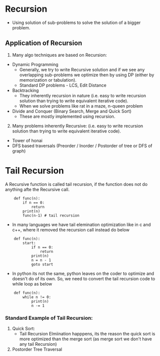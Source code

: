 # Recursion

- Using solution of sub-problems to solve the solution of a bigger problem.

## Application of Recursion

1. Many algo techniques are based on Recursion:

- Dynamic Programming
  - Generally, we try to write Recursive solution and if we see any overlapping sub-problems we optimize then by using DP (either by memorization or tabulation).
  - Standard DP problems - LCS, Edit Distance
- Backtracking
  - They inherently recursion in nature (i.e. easy to write recursion solution than trying to write equivalent iterative code).
  - When we solve problems like rat in a maze, n-queen problem
- Divide and Conquer (Binary Search, Merge and Quick Sort)
  - These are mostly implemented using recursion.

2. Many problems inherently Recursive: (i.e. easy to write recursion solution than trying to write equivalent iterative code).

- Tower of honai
- DFS based traversals (Preorder / Inorder / Postorder of tree or DFS of graph)

# Tail Recursion

A Recursive function is called tail recursion, if the function does not do anything afte the Recursive call.

```
    def func(n):
        if n == 0:
            return
        print(n)
        func(n-1) # tail recursion
```

- In many languages we have tail elemination optimization like in c and c++, where it removed the recursion call instead do below

```
    def func(n):
        start:
            if n == 0:
                return
            print(n)
            n = n - 1
            goto start
```

- In python its not the same, python leaves on the coder to optimize and doesn't do of its own. So, we need to convert the tail recursion code to while loop as below

```
    def func(n):
        while n != 0:
            print(n)
            n -= 1
```

### Standard Example of Tail Recursion:

1. Quick Sort:
   - Tail Recursion Elmiination happpens, its the reason the quick sort is more optimized than the merge sort (as merge sort we don't have any tail Recursion)
2. Postorder Tree Traversal
